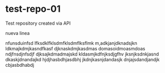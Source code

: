 # test-repo-01
Test repository created via API

nueva linea

nfunsduinfsd
lfksdklfklsdmfklsdmflksflmk
m,adkjanjdknadsjkn
ldkmajkdmjkasndfkasf
djknaskdmjkasdmas
domasoidmoasmdoas
ndjfnsdjnfsdjf
djksajkdmadmajskd
kldasmjkdfnjksdjgfhv
jksnjksdnkjasnd
dkaskjdnandajkd
hjdjhasbdhjasdbhj
jkdnjkasnjdandasjk
dnjajsdandjandjk
cbjasbdhabdj